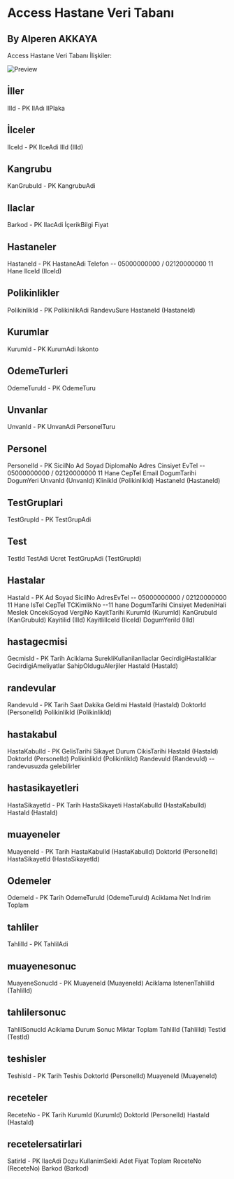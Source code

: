 # Access Hastane Veri Tabanı
## By Alperen AKKAYA

Access Hastane Veri Tabanı İlişkiler:

![Preview](https://i.imgur.com/AQKExgl.png)


İller
------
IlId - PK
IlAdı
IlPlaka

İlceler
--------
IlceId - PK
IlceAdi
IlId (IlId)

Kangrubu
---------
KanGrubuId - PK
KangrubuAdi

Ilaclar
--------
Barkod - PK
IlacAdi
İçerikBilgi
Fiyat

Hastaneler
-----------
HastaneId - PK
HastaneAdi
Telefon -- 05000000000 / 02120000000 11 Hane
IlceId (IlceId)

Polikinlikler
--------------
PolikinlikId - PK
PolikinlikAdi
RandevuSure
HastaneId (HastaneId)

Kurumlar
---------
KurumId - PK
KurumAdi
Iskonto

OdemeTurleri
------------
OdemeTuruId - PK
OdemeTuru

Unvanlar
---------
UnvanId - PK
UnvanAdi
PersonelTuru

Personel
---------
PersonelId - PK
SicilNo
Ad
Soyad
DiplomaNo
Adres
Cinsiyet
EvTel -- 05000000000 / 02120000000 11 Hane
CepTel
Email
DogumTarihi
DogumYeri
UnvanId (UnvanId)
KlinikId (PolikinlikId)
HastaneId (HastaneId)

TestGruplari
-------------
TestGrupId - PK
TestGrupAdi

Test
-----
TestId
TestAdi
Ucret
TestGrupAdi (TestGrupId)

Hastalar
---------
HastaId - PK
Ad
Soyad
SicilNo
AdresEvTel -- 05000000000 / 02120000000 11 Hane
IsTel
CepTel
TCKimlikNo  --11 hane
DogumTarihi
Cinsiyet
MedeniHali
Meslek
OncekiSoyad
VergiNo
KayitTarihi
KurumId (KurumId)
KanGrubuId (KanGrubuId)
Kayitilid (IlId)
KayitliIlceId (IlceId)
DogumYeriId (IlId)

hastagecmisi
-------------
GecmisId - PK
Tarih
Aciklama
SurekliKullanilanIlaclar
GecirdigiHastaliklar
GecirdigiAmeliyatlar
SahipOlduguAlerjiler
HastaId (HastaId)

randevular
-----------
RandevuId - PK
Tarih
Saat
Dakika
Geldimi
HastaId (HastaId)
DoktorId (PersonelId)
PolikinlikId (PolikinlikId)

hastakabul
-----------
HastaKabulId - PK
GelisTarihi
Sikayet
Durum
CikisTarihi
HastaId (HastaId)
DoktorId (PersonelId)
PolikinlikId (PolikinlikId)
RandevuId (RandevuId)  --randevusuzda gelebilirler

hastasikayetleri
-----------------
HastaSikayetId - PK
Tarih
HastaSikayeti
HastaKabulId (HastaKabulId)
HastaId (HastaId)

muayeneler
-----------
MuayeneId - PK
Tarih
HastaKabulId (HastaKabulId)
DoktorId (PersonelId)
HastaSikayetId (HastaSikayetId)

Odemeler
---------
OdemeId - PK
Tarih
OdemeTuruId (OdemeTuruId)
Aciklama
Net
Indirim
Toplam

tahliler
----------
TahlilId - PK
TahlilAdi

muayenesonuc
-------------
MuayeneSonucId - PK
MuayeneId (MuayeneId)
Aciklama
IstenenTahlilId (TahlilId)

tahlilersonuc
--------------
TahlilSonucId
Aciklama
Durum
Sonuc
Miktar
Toplam
TahlilId (TahlilId)
TestId (TestId)

teshisler
----------
TeshisId - PK
Tarih
Teshis
DoktorId (PersonelId)
MuayeneId (MuayeneId)

receteler
----------
ReceteNo - PK
Tarih
KurumId (KurumId)
DoktorId (PersonelId)
HastaId (HastaId)

recetelersatirlari
-------------------
SatirId - PK
IlacAdi
Dozu
KullanimSekli
Adet
Fiyat
Toplam
ReceteNo (ReceteNo)
Barkod (Barkod)

